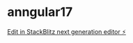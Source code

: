 # anngular17

[Edit in StackBlitz next generation editor ⚡️](https://stackblitz.com/~/github.com/TEHSEENULLAH786/anngular17)